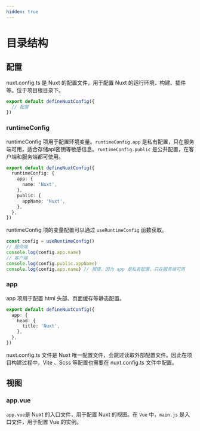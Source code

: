 ```yaml
---
hidden: true
---
```

# 目录结构

## 配置

nuxt.config.ts 是 Nuxt 的配置文件，用于配置 Nuxt 的运行环境、构建、插件等。位于项目根目录下。

```typescript
export default defineNuxtConfig({
  // 配置
})
```

### runtimeConfig

runtimeConfig 项用于配置环境变量。`runtimeConfig.app` 是私有配置，只在服务端可用，适合存储api密钥等敏感信息。`runtimeConfig.public` 是公共配置，在客户端和服务端都可使用。

```typescript
export default defineNuxtConfig({
  runtimeConfig: {
    app: {
      name: 'Nuxt',
    },
    public: {
      appName: 'Nuxt',
    },
  },
})
```

runtimeConfig 项的变量配置可以通过 `useRuntimeConfig` 函数获取。
```typescript
const config = useRuntimeConfig()
// 服务端
console.log(config.app.name)
// 客户端
console.log(config.public.appName)
console.log(config.app.name) // 报错，因为 app 是私有配置，只在服务端可用
```

### app

app 项用于配置 html 头部、页面缓存等静态配置。

```typescript
export default defineNuxtConfig({
  app: {
    head: {
      title: 'Nuxt',
    },
  },
})
```

nuxt.config.ts 文件是 Nuxt 唯一配置文件，会跳过读取外部配置文件。因此在项目构建过程中，Vite 、Scss 等配置也需要在 nuxt.config.ts 文件中配置。

## 视图

### app.vue

`app.vue`是 Nuxt 的入口文件，用于配置 Nuxt 的视图。在 `Vue` 中，`main.js` 是入口文件，用于配置 Vue 的实例。